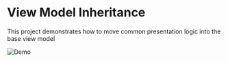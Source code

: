 # View Model Inheritance

This project demonstrates how to move common presentation logic into the base view model


![Demo](demo/demo1.gif)
